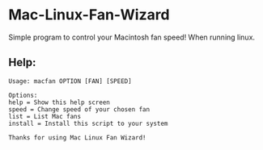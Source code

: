 # Mac-Linux-Fan-Wizard
Simple program to control your Macintosh fan speed! When running linux.

Help:
-----    
    Usage: macfan OPTION [FAN] [SPEED]
    
    Options:
    help = Show this help screen 
    speed = Change speed of your chosen fan
    list = List Mac fans
    install = Install this script to your system
    
    Thanks for using Mac Linux Fan Wizard!
